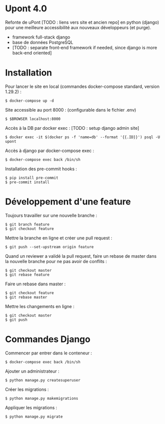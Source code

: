# Upont 4.0

Refonte de uPont [TODO : liens vers site et ancien repo] en python (django) pour une meilleure accessibilité aux nouveaux développeurs (et purge).

* framework full-stack django
* base de données PostgreSQL
* [TODO : separate front-end framework if needed, since django is more back-end oriented]

# Installation

Pour lancer le site en local (commandes docker-compose standard, version 1.29.2) :
```
$ docker-compose up -d
```

Site accessible au port 8000 : (configurable dans le fichier .env)
```
$ $BROWSER localhost:8000
```

Accès à la DB par docker exec : [TODO : setup django admin site]
```
$ docker exec -it $(docker ps -f 'name=db' --format '{{.ID}}') psql -U upont
```

Accès à django par docker-compose exec :
```
$ docker-compose exec back /bin/sh
```

Installation des pre-commit hooks :
```
$ pip install pre-commit
$ pre-commit install
```

# Développement d'une feature

Toujours travailler sur une nouvelle branche :
```
$ git branch feature
$ git checkout feature
```

Mettre la branche en ligne et créer une pull request :
```
$ git push --set-upstream origin feature
```

Quand un reviewer a validé la pull request, faire un rebase de master dans la nouvelle branche pour ne pas avoir de conflits :
```
$ git checkout master
$ git rebase feature
```

Faire un rebase dans master :
```
$ git checkout feature
$ git rebase master
```

Mettre les changements en ligne :
```
$ git checkout master
$ git push
```

# Commandes Django

Commencer par entrer dans le conteneur :
```
$ docker-compose exec back /bin/sh
```

Ajouter un administrateur :
```
$ python manage.py createsuperuser
```

Créer les migrations :
```
$ python manage.py makemigrations
```

Appliquer les migrations :
```
$ python manage.py migrate
```
